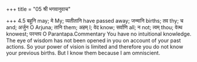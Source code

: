 +++
title = "05 श्री भगवानुवाच"

+++
4.5 बहूनि may; मे My; व्यतीतानि have passed away; जन्मानि births; तव
thy; च and; अर्जुन O Arjuna; तानि them; अहम् I; वेद know; सर्वाणि all; न
not; त्वम् thou; वेत्थ knowest; परन्तप O Parantapa.Commentary You have
no intuitional knowledge. The eye of wisdom has not been opened in you
on account of your past actions. So your power of vision is limited and
therefore you do not know your previous births. But I know them because
I am omniscient.
